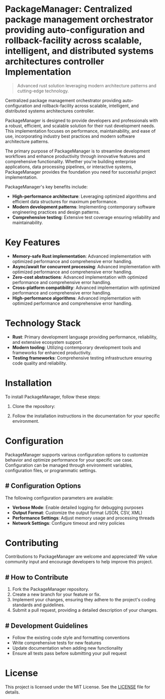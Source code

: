 <!-- fallback_PackageManager_20251019183125_59662 -->

# PackageManager: Centralized package management orchestrator providing auto-configuration and rollback-facility across scalable, intelligent, and distributed systems architectures controller Implementation
> Advanced rust solution leveraging modern architecture patterns and cutting-edge technology.

Centralized package management orchestrator providing auto-configuration and rollback-facility across scalable, intelligent, and distributed systems architectures controller.

PackageManager is designed to provide developers and professionals with a robust, efficient, and scalable solution for their rust development needs. This implementation focuses on performance, maintainability, and ease of use, incorporating industry best practices and modern software architecture patterns.

The primary purpose of PackageManager is to streamline development workflows and enhance productivity through innovative features and comprehensive functionality. Whether you're building enterprise applications, data processing pipelines, or interactive systems, PackageManager provides the foundation you need for successful project implementation.

PackageManager's key benefits include:

* **High-performance architecture**: Leveraging optimized algorithms and efficient data structures for maximum performance.
* **Modern development patterns**: Implementing contemporary software engineering practices and design patterns.
* **Comprehensive testing**: Extensive test coverage ensuring reliability and maintainability.

# Key Features

* **Memory-safe Rust implementation**: Advanced implementation with optimized performance and comprehensive error handling.
* **Async/await for concurrent processing**: Advanced implementation with optimized performance and comprehensive error handling.
* **Zero-cost abstractions**: Advanced implementation with optimized performance and comprehensive error handling.
* **Cross-platform compatibility**: Advanced implementation with optimized performance and comprehensive error handling.
* **High-performance algorithms**: Advanced implementation with optimized performance and comprehensive error handling.

# Technology Stack

* **Rust**: Primary development language providing performance, reliability, and extensive ecosystem support.
* **Modern tooling**: Utilizing contemporary development tools and frameworks for enhanced productivity.
* **Testing frameworks**: Comprehensive testing infrastructure ensuring code quality and reliability.

# Installation

To install PackageManager, follow these steps:

1. Clone the repository:


2. Follow the installation instructions in the documentation for your specific environment.

# Configuration

PackageManager supports various configuration options to customize behavior and optimize performance for your specific use case. Configuration can be managed through environment variables, configuration files, or programmatic settings.

## # Configuration Options

The following configuration parameters are available:

* **Verbose Mode**: Enable detailed logging for debugging purposes
* **Output Format**: Customize the output format (JSON, CSV, XML)
* **Performance Settings**: Adjust memory usage and processing threads
* **Network Settings**: Configure timeout and retry policies

# Contributing

Contributions to PackageManager are welcome and appreciated! We value community input and encourage developers to help improve this project.

## # How to Contribute

1. Fork the PackageManager repository.
2. Create a new branch for your feature or fix.
3. Implement your changes, ensuring they adhere to the project's coding standards and guidelines.
4. Submit a pull request, providing a detailed description of your changes.

## # Development Guidelines

* Follow the existing code style and formatting conventions
* Write comprehensive tests for new features
* Update documentation when adding new functionality
* Ensure all tests pass before submitting your pull request

# License

This project is licensed under the MIT License. See the [LICENSE](https://github.com/pee331/PackageManager/blob/main/LICENSE) file for details.
